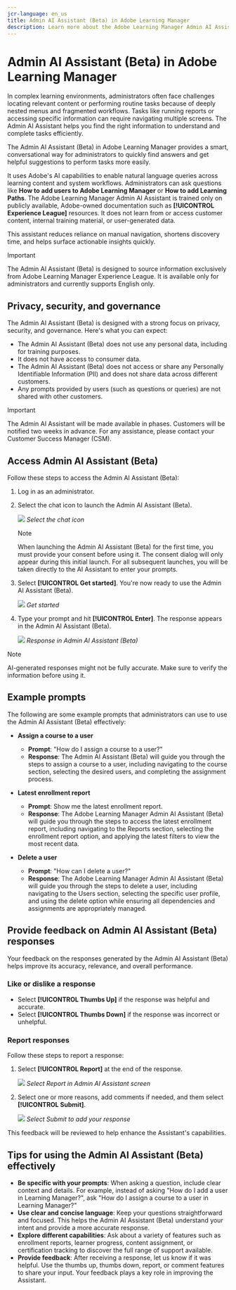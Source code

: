 ```yaml
---
jcr-language: en_us
title: Admin AI Assistant (Beta) in Adobe Learning Manager
description: Learn more about the Adobe Learning Manager Admin AI Assistant (Beta)
---
```


# Admin AI Assistant (Beta) in Adobe Learning Manager

In complex learning environments, administrators often face challenges locating relevant content or performing routine tasks because of deeply nested menus and fragmented workflows. Tasks like running reports or accessing specific information can require navigating multiple screens. The Admin AI Assistant helps you find the right information to understand and complete tasks efficiently.

The Admin AI Assistant (Beta) in Adobe Learning Manager provides a smart, conversational way for administrators to quickly find answers and get helpful suggestions to perform tasks more easily.

It uses Adobe's AI capabilities to enable natural language queries across learning content and system workflows.  Administrators can ask questions like **How to add users to Adobe Learning Manager** or **How to add Learning Paths**. The Adobe Learning Manager Admin AI Assistant is trained only on publicly available, Adobe-owned documentation such as **[!UICONTROL Experience League]** resources. It does not learn from or access customer content, internal training material, or user-generated data.

This assistant reduces reliance on manual navigation, shortens discovery time, and helps surface actionable insights quickly.

<!--## Key benefits

* Perform common administrator tasks faster with conversational guidance.
* Get instant answers without browsing through extensive menus.
* Gain real-time insights and step-by-step guidance for administrative workflows.-->


>[!IMPORTANT]
>
>The Admin AI Assistant (Beta) is designed to source information exclusively from Adobe Learning Manager Experience League. It is available only for administrators and currently supports English only.

## Privacy, security, and governance

The Admin AI Assistant (Beta) is designed with a strong focus on privacy, security, and governance. Here's what you can expect:

* The Admin AI Assistant (Beta) does not use any personal data, including for training purposes.
* It does not have access to consumer data.
* The Admin AI Assistant (Beta) does not access or share any Personally Identifiable Information (PII) and does not share data across different customers.
* Any prompts provided by users (such as questions or queries) are not shared with other customers.

>[!IMPORTANT]
>
>The Admin AI Assistant will be made available in phases. Customers will be notified two weeks in advance. For any assistance, please contact your Customer Success Manager (CSM).

## Access Admin AI Assistant (Beta)

Follow these steps to access the Admin AI Assistant (Beta):

1. Log in as an administrator.
2. Select the chat icon to launch the Admin AI Assistant (Beta).
 
   ![](assets/alm-ai-assistant.png)
   _Select the chat icon_

   >[!NOTE]
   >
   >When launching the Admin AI Assistant (Beta) for the first time, you must provide your consent before using it. The consent dialog will only appear during this initial launch. For all subsequent launches, you will be taken directly to the AI Assistant to enter your prompts.
   
3. Select **[!UICONTROL Get started]**. You're now ready to use the Admin AI Assistant (Beta).
 
   ![](assets/get-started-ai.jpg)
   _Get started_
4. Type your prompt and hit **[!UICONTROL Enter]**. The response appears in the Admin AI Assistant (Beta).

   ![](assets/enter-a-prompt.png)
  _Response in Admin AI Assistant (Beta)_

>[!NOTE]
>
>AI-generated responses might not be fully accurate. Make sure to verify the information before using it.

## Example prompts

The following are some example prompts that administrators can use to use the Admin AI Assistant (Beta) effectively:

* **Assign a course to a user**
   * **Prompt**: "How do I assign a course to a user?"
   * **Response**: The Admin AI Assistant (Beta) will guide you through the steps to assign a course to a user, including navigating to the course section, selecting the desired users, and completing the assignment process.

* **Latest enrollment report**
   * **Prompt**: Show me the latest enrollment report.
   * **Response**: The Adobe Learning Manager Admin AI Assistant (Beta) will guide you through the steps to access the latest enrollment report, including navigating to the Reports section, selecting the enrollment report option, and applying the latest filters to view the most recent data.

* **Delete a user**
   * **Prompt**: "How can I delete a user?"
   * **Response**: The Adobe Learning Manager Admin AI Assistant (Beta) will guide you through the steps to delete a user, including navigating to the Users section, selecting the specific user profile, and using the delete option while ensuring all dependencies and assignments are appropriately managed.

## Provide feedback on Admin AI Assistant (Beta) responses

Your feedback on the responses generated by the Admin AI Assistant (Beta) helps improve its accuracy, relevance, and overall performance.

### Like or dislike a response

* Select **[!UICONTROL Thumbs Up]** if the response was helpful and accurate.
* Select **[!UICONTROL Thumbs Down]** if the response was incorrect or unhelpful.

### Report responses

Follow these steps to report a response:

1. Select **[!UICONTROL Report]** at the end of the response.
   
   ![](assets/report-response.png)
   _Select Report in Admin AI Assistant screen_

2. Select one or more reasons, add comments if needed, and them select **[!UICONTROL Submit]**.

   ![](assets/select-submit.png)
   _Select Submit to add your response_

This feedback will be reviewed to help enhance the Assistant's capabilities.

## Tips for using the Admin AI Assistant (Beta) effectively

* **Be specific with your prompts**: When asking a question, include clear context and details. For example, instead of asking "How do I add a user in Learning Manager?", ask "How do I assign a course to a user in Learning Manager?"
* **Use clear and concise language**: Keep your questions straightforward and focused. This helps the Admin AI Assistant (Beta) understand your intent and provide a more accurate response.
* **Explore different capabilities**: Ask about a variety of features such as enrollment reports, learner progress, content assignment, or certification tracking to discover the full range of support available.
* **Provide feedback**: After receiving a response, let us know if it was helpful. Use the thumbs up, thumbs down, report, or comment features to share your input. Your feedback plays a key role in improving the Assistant.
